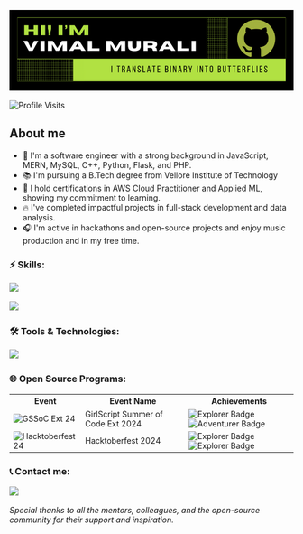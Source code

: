 <!-- Header -->
![](https://github.com/Vimall03/Portfolio-Template/blob/main/banner.png)<br>

<img src="https://komarev.com/ghpvc/?username=vimall03&label=Profile%20Views&color=0e75b6&style=flat" alt="Profile Visits" />
<!-- 
<p align="center"> 
  Visitor count<br>
  <img src="https://profile-counter.glitch.me/vimall03/count.svg" />
</p>
 -->

## About me
<!-- Introduction -->

- 🔭 I'm a software engineer with a strong background in JavaScript, MERN, MySQL, C++, Python, Flask, and PHP.
- 📚 I'm pursuing a B.Tech degree from Vellore Institute of Technology
- 🎐 I hold certifications in AWS Cloud Practitioner and Applied ML, showing my commitment to learning. 
- 🔥 I've completed impactful projects in full-stack development and data analysis. 
- 🎧 I'm active in hackathons and open-source projects and enjoy music production and in my free time.


<!-- Skills -->
<h3 >⚡ Skills:</h3>
<p >
  <a href="https://skillicons.dev">
    <img src="https://skillicons.dev/icons?i=js,html,css,react,mongodb,php,nodejs,express,py" />
  </a>
</p>
<p >
  <a href="https://skillicons.dev">
    <img src="https://skillicons.dev/icons?i=mysql,cpp," />
  </a>
</p>

<h3 >🛠️ Tools & Technologies:</h3>
<p >
  <a href="https://skillicons.dev">
    <img src="https://skillicons.dev/icons?i=git,github,aws,vscode,devto,figma,bootstrap,tailwind," />
  </a>
</p>

<!-- Stats -->
<!-- <h3 >🔥Stats:</h3>
<p >
  <img src="https://github-readme-stats.vercel.app/api?username=vimall03&show_icons=true&theme=radical"/>
</p> -->
<h3>🌐 Open Source Programs: </h3>
<table>
<tr>
      <th>Event </th>
      <th>Event Name</th>
      <th>Achievements</th>
    </tr>
    <tr>
        <td><img src="https://user-images.githubusercontent.com/63473496/213306279-338f7ce9-9a9f-4427-8c2a-3e344874498f.png#gh-dark-mode-only" width="200" height="auto" loading="lazy" alt="GSSoC Ext 24"/></td>
        <td>GirlScript Summer of Code Ext 2024</td>
        <td>  <img src="https://gssoc.girlscript.tech/badges/1.png?imwidth=96" alt="Explorer Badge" width="100" height="100">
              <img src="https://gssoc.girlscript.tech/badges/2.png?imwidth=96" alt="Adventurer Badge" width="100" height="100">
        </td> 
    </tr>
   <tr>
        <td><img src="https://hacktoberfest.com/_next/static/media/logo-hacktoberfest-11--beige.2b2fdfcb.svg" width="200" height="auto" color="white" loading="lazy" alt="Hacktoberfest 24"/></td>
        <td>Hacktoberfest 2024</td>
        <td>  <img src="https://github.com/user-attachments/assets/a7c83530-51ea-4dfb-80db-bf6ac92b4e49" alt="Explorer Badge" width="100" height="100">
              <img src="https://github.com/user-attachments/assets/1a1db9df-1442-4add-b380-d15b3ee73b1f" alt="Explorer Badge" width="100" height="100">
        </td> 
    </tr>
</table>


<h3>📞 Contact me:</h3>
<p>
  <a href="https://linktr.ee/vimall03">
    <img src="https://skillicons.dev/icons?i=linkedin,gmail,instagram" />
  </a>
</p>

<!-- Acknowledgements -->
<p >
  <em>Special thanks to all the mentors, colleagues, and the open-source community for their support and inspiration.</em>
</p>

